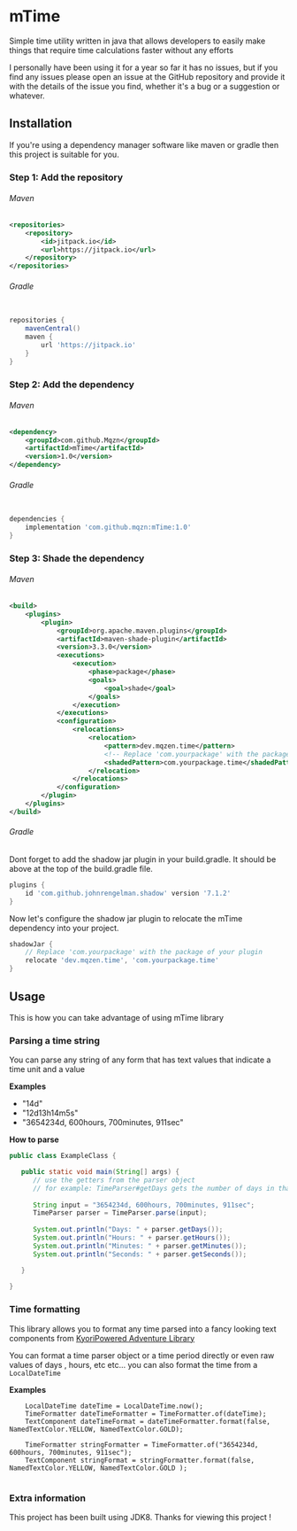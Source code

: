 # mTime

Simple time utility written in java that allows
developers to easily make things that require time calculations 
faster without any efforts

I personally have been using it for a year so far
it has no issues, but if you find any issues please
open an issue at the GitHub repository and provide it with the details
of the issue  you find, whether it's a bug or a suggestion
or whatever.

## Installation

If you're using a dependency manager software like maven or gradle
then this project is suitable for you.

### Step 1: Add the repository

###### Maven
```xml
<repositories>
    <repository>
        <id>jitpack.io</id>
        <url>https://jitpack.io</url>
    </repository>
</repositories>
```

###### Gradle
```groovy

repositories {
    mavenCentral()
    maven {
        url 'https://jitpack.io'
    }
}
```

### Step 2: Add the dependency

###### Maven
```xml
<dependency>
    <groupId>com.github.Mqzn</groupId>
    <artifactId>mTime</artifactId>
    <version>1.0</version>
</dependency>
```

###### Gradle
```groovy

dependencies {
    implementation 'com.github.mqzn:mTime:1.0'
}
```

### Step 3: Shade the dependency

###### Maven
```xml
<build>
    <plugins>
        <plugin>
            <groupId>org.apache.maven.plugins</groupId>
            <artifactId>maven-shade-plugin</artifactId>
            <version>3.3.0</version>
            <executions>
                <execution>
                    <phase>package</phase>
                    <goals>
                        <goal>shade</goal>
                    </goals>
                </execution>
            </executions>
            <configuration>
                <relocations>
                    <relocation>
                        <pattern>dev.mqzen.time</pattern>
                        <!-- Replace 'com.yourpackage' with the package of your plugin ! -->
                        <shadedPattern>com.yourpackage.time</shadedPattern>
                    </relocation>
                </relocations>
            </configuration>
        </plugin>
    </plugins>
</build>
```

###### Gradle
Dont forget to add the shadow jar plugin in your build.gradle.
It should be above at the top of the build.gradle file.
```groovy 
plugins {
    id 'com.github.johnrengelman.shadow' version '7.1.2'
}
```
Now let's configure the shadow jar plugin
to relocate the mTime dependency into your project.

```groovy
shadowJar {
    // Replace 'com.yourpackage' with the package of your plugin 
    relocate 'dev.mqzen.time', 'com.yourpackage.time'
}
```

## Usage

This is how you can take advantage of using
mTime library

### Parsing a time string
You can parse any string of any form that has text values
that indicate a time unit and a value

**Examples**
- "14d"
- "12d13h14m5s"
- "3654234d, 600hours, 700minutes, 911sec"

**How to parse**
```java
public class ExampleClass {

   public static void main(String[] args) {
	  // use the getters from the parser object
	  // for example: TimeParser#getDays gets the number of days in that time string
     
	  String input = "3654234d, 600hours, 700minutes, 911sec";
	  TimeParser parser = TimeParser.parse(input);
    
	  System.out.println("Days: " + parser.getDays());
	  System.out.println("Hours: " + parser.getHours());
	  System.out.println("Minutes: " + parser.getMinutes());
	  System.out.println("Seconds: " + parser.getSeconds());

   }
	 
}
```
### Time formatting
This library allows you to format any time parsed 
into a fancy looking text components
from [KyoriPowered Adventure Library](https://github.com/KyoriPowered/adventure)

You can format a time parser object or a time period directly 
or even raw values of days , hours, etc etc...
you can also format the time from a `LocalDateTime`

**Examples**
```
    LocalDateTime dateTime = LocalDateTime.now();
    TimeFormatter dateTimeFormatter = TimeFormatter.of(dateTime);
    TextComponent dateTimeFormat = dateTimeFormatter.format(false, NamedTextColor.YELLOW, NamedTextColor.GOLD);
    
    TimeFormatter stringFormatter = TimeFormatter.of("3654234d, 600hours, 700minutes, 911sec");
    TextComponent stringFormat = stringFormatter.format(false, NamedTextColor.YELLOW, NamedTextColor.GOLD );
		
```
### Extra information
This project has been built using JDK8.
Thanks for viewing this project !
